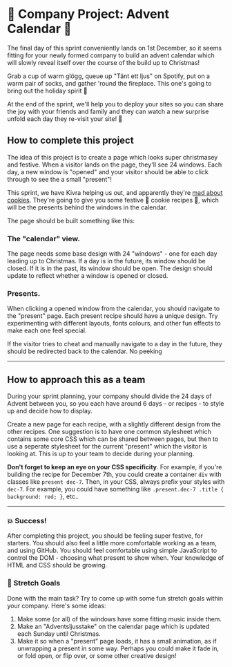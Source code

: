 # :christmas_tree: Company Project: Advent Calendar :christmas_tree:

The final day of this sprint conveniently lands on 1st December, so it seems fitting for your newly formed company to build an advent calendar which will slowly reveal itself over the course of the build up to Christmas!

Grab a cup of warm glögg, queue up "Tänt ett ljus" on Spotify, put on a warm pair of socks, and gather 'round the fireplace. This one's going to bring out the holiday spirit :santa:

At the end of the sprint, we'll help you to deploy your sites so you can share the joy with your friends and family and they can watch a new surprise unfold each day they re-visit your site! :gift:

## How to complete this project

The idea of this project is to create a page which looks super christmasey and festive. When a visitor lands on the page, they'll see 24 windows. Each day, a new window is "opened" and your visitor should be able to click through to see the a small "present"!

This sprint, we have Kivra helping us out, and apparently they're [mad about cookies](https://www.instagram.com/kivracookies/). They're going to give you some festive :cookie: cookie recipes :cookie:, which will be the presents behind the windows in the calendar.

The page should be built something like this:

### The "calendar" view.

The page needs some base design with 24 "windows" - one for each day leading up to Christmas. If a day is in the future, its window should be closed. If it is in the past, its window should be open. The design should update to reflect whether a window is opened or closed.

### Presents.

When clicking a opened window from the calendar, you should navigate to the "present" page. Each present recipe should have a unique design. Try experimenting with different layouts, fonts colours, and other fun effects to make each one feel special.

If the visitor tries to cheat and manually navigate to a day in the future, they should be redirected back to the calendar. No peeking

---

## How to approach this as a team

During your sprint planning, your company should divide the 24 days of Advent between you, so you each have around 6 days - or recipes - to style up and decide how to display.

Create a new page for each recipe, with a slightly different design from the other recipes. One suggestion is to have one common stylesheet which contains some core CSS which can be shared between pages, but then to use a seperate stylesheet for the current "present" which the visitor is looking at. This is up to your team to decide during your planning.

**Don't forget to keep an eye on your CSS specificity**. For example, if you're building the recipe for December 7th, you could create a container `div` with classes like `present dec-7`. Then, in your CSS, always prefix your styles with `dec-7`. For example, you could have something like `.present.dec-7 .title { background: red; }`, etc..

---

### :boom: Success!

After completing this project, you should be feeling super festive, for starters. You should also feel a little more comfortable working as a team, and using GitHub. You should feel comfortable using simple JavaScript to control the DOM - choosing what present to show when. Your knowledge of HTML and CSS should be growing.

### :runner: Stretch Goals

Done with the main task? Try to come up with some fun stretch goals within your company. Here's some ideas:

1. Make some (or all) of the windows have some fitting music inside them.
1. Make an "Adventsljusstake" on the calendar page which is updated each Sunday until Christmas.
1. Make it so when a "present" page loads, it has a small animation, as if unwrapping a present in some way. Perhaps you could make it fade in, or fold open, or flip over, or some other creative design!
